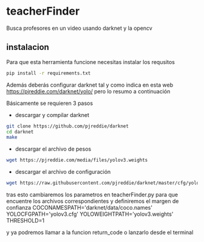 # teacherFinder
Busca profesores en un video usando darknet y la opencv

## instalacion
Para que esta herramienta funcione necesitas instalar los requsitos 
```sh
pip install -r requirements.txt
```

Además deberás configurar darknet tal y como indica en esta web https://pjreddie.com/darknet/yolo/ pero lo resumo a continuación

Básicamente se requieren 3 pasos 

* descargar y compilar darknet
```sh
git clone https://github.com/pjreddie/darknet
cd darknet
make
```

* descargar el archivo de pesos
```sh
wget https://pjreddie.com/media/files/yolov3.weights
```
* descargar el archivo de configuración
```sh
wget https://raw.githubusercontent.com/pjreddie/darknet/master/cfg/yolov3.cfg
```

tras esto cambiaremos los parametros en teacherFinder.py para que encuentre los archivos correspondientes y definiremos el margen de confianza
COCONAMESPATH='darknet/data/coco.names'
YOLOCFGPATH='yolov3.cfg'
YOLOWEIGHTPATH='yolov3.weights'
THRESHOLD=1

y ya podremos llamar a la funcion return_code o lanzarlo desde el terminal


